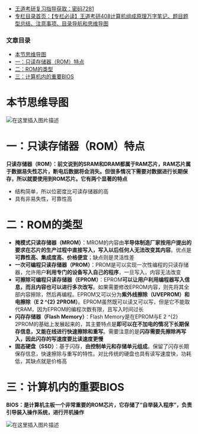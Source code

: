  

- [王道考研复习指导获取：密码7281](https://url18.ctfile.com/f/22722418-803125355-edf378?p=7281)
- [专栏目录首页：【专栏必读】王道考研408计算机组成原理万字笔记、题目题型总结、注意事项、目录导航和思维导图](https://zhangxing-tech.blog.csdn.net/article/details/120664162?spm=1001.2014.3001.5502)

### 文章目录

- [本节思维导图](#_7)
- [一：只读存储器（ROM）特点](#ROM_14)
- [二：ROM的类型](#ROM_24)
- [三：计算机内的重要BIOS](#BIOS_32)

# 本节思维导图

![在这里插入图片描述](https://ziquyun.com/main/csdn/img?url=https%3A%2F%2Fimg-blog.csdnimg.cn%2Faa1254a28171450897401c6853627c66.png&rfUrl=https%3A%2F%2Fzhangxing-tech.blog.csdn.net%2Farticle%2Fdetails%2F119798739)

# 一：只读存储器（ROM）特点

**只读存储器（ROM）：前文说到的SRAM和DRAM都属于RAM芯片，RAM芯片属于数据易失性芯片，断电后数据将会消失。但很多情况下需要对数据进行长期保存，所以就要使用到ROM芯片。它有两个显著的特点**

- 结构简单，所以位密度比可读存储器的高
- 具有非易失性，可靠性高

# 二：ROM的类型

- **掩模式只读存储器（MROM）**：MROM的内容由**半导体制造厂家按用户提出的要求在芯片的生产过程中直接写入，写入以后任何人无法改变其内容**。优点是**可靠性高、集成度高、价格便宜**；缺点则是灵活性差
- **一次可编程只读存储器（PROM）**：PROM是可以实现一次性编程的只读存储器，允许用户**利用专门的设备写入自己的程序**，一旦写入，内容无法改变
- **可擦除可编程只读存储器（EPROM）**：EPROM**可以让用户利用编程器写入信息，而且内容也可以进行多次改写**。如果需要修改EPROM内容，则先将其全部内容擦除，然后再编程。EPROM又可以分为**紫外线擦除（UVEPROM）**和电擦除**（E 2 \^\{2\} 2PROM）**。EPROM虽然既可以读又可以写，但是它不能取代RAM，因为EPROM的编程次数有限，且写入时间过长
- **闪存存储器（Flash Memory）**：Flash Memory是在EPROM与E 2 \^\{2\} 2PROM的基础上发展起来的，其主要特点是**即可以在不加电的情况下长期保存信息，又能在线进行快速擦除和重写**。需要注意的是**闪存需要先擦除再写入，因此闪存的写速度要比读速度更慢**
- **固态硬盘（SSD）**：基于闪存，**由控制单元和存储单元组成**。保留了闪存长期保存信息，快速擦除与重写的特性。对比传统的硬盘也具有读写速度快，功耗低，其缺点就是价格高

# 三：计算机内的重要BIOS

**BIOS：是计算机主板一个非常重要的ROM芯片，它存储了“自举装入程序”，负责引导装入操作系统，进行开机操作**

![在这里插入图片描述](https://ziquyun.com/main/csdn/img?url=https%3A%2F%2Fimg-blog.csdnimg.cn%2F09c45011c7754ceeb99e2621571017ce.png%3Fx-oss-process%3Dimage%2Fwatermark%2Ctype_ZmFuZ3poZW5naGVpdGk%2Cshadow_10%2Ctext_aHR0cHM6Ly9ibG9nLmNzZG4ubmV0L3FxXzM5MTgzMDM0%2Csize_16%2Ccolor_FFFFFF%2Ct_70&rfUrl=https%3A%2F%2Fzhangxing-tech.blog.csdn.net%2Farticle%2Fdetails%2F119798739)